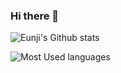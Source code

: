 ### Hi there 👋

![Eunji's Github stats](https://github-readme-stats.vercel.app/api?username=eunjijeon11&show_icons=true)

![Most Used languages](https://github-readme-stats.vercel.app/api/top-langs/?username=eunjijeon11&layout=compact)

<!--
**eunjijeon11/eunjijeon11** is a ✨ _special_ ✨ repository because its `README.md` (this file) appears on your GitHub profile.

Here are some ideas to get you started:

- 🔭 I’m currently working on ...
- 🌱 I’m currently learning ...
- 👯 I’m looking to collaborate on ...
- 🤔 I’m looking for help with ...
- 💬 Ask me about ...
- 📫 How to reach me: ...
- 😄 Pronouns: ...
- ⚡ Fun fact: ...
-->
